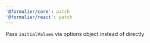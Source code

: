 ```yaml
---
'@formulier/core': patch
'@formulier/react': patch
---
```


Pass `initialValues` via options object instead of directly
